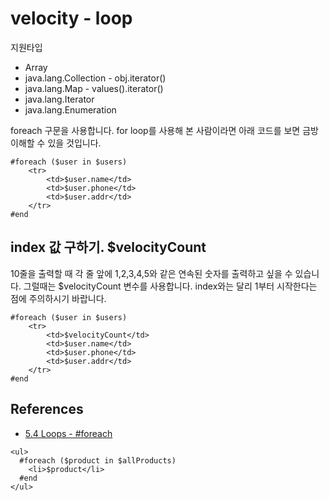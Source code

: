 # velocity - loop
지원타입
* Array
* java.lang.Collection - obj.iterator()
* java.lang.Map - values().iterator()
* java.lang.Iterator
* java.lang.Enumeration

foreach 구문을 사용합니다. for loop를 사용해 본 사람이라면 아래 코드를 보면 금방 이해할 수 있을 것입니다. 
```
#foreach ($user in $users)
    <tr>
        <td>$user.name</td>
        <td>$user.phone</td>
        <td>$user.addr</td>
    </tr>
#end
```

## index 값 구하기. $velocityCount
10줄을 출력할 때 각 줄 앞에 1,2,3,4,5와 같은 연속된 숫자를 출력하고 싶을 수 있습니다. 그럴때는 $velocityCount 변수를 사용합니다. index와는 달리 1부터 시작한다는 점에 주의하시기 바랍니다.
```
#foreach ($user in $users)
    <tr>
        <td>$velocityCount</td>
        <td>$user.name</td>
        <td>$user.phone</td>
        <td>$user.addr</td>
    </tr>
#end
```

## References
* [5.4 Loops - #foreach](http://people.apache.org/~henning/velocity/html/ch05s04.html)
```
<ul>
  #foreach ($product in $allProducts)
    <li>$product</li>
  #end
</ul>
```
